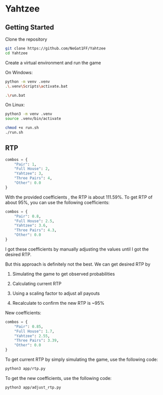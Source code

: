 # Yahtzee

## Getting Started

Clone the repository

```bash
git clone https://github.com/NeGat1FF/Yahtzee
cd Yahtzee
```

Create a virtual environment and run the game

On Windows:

```bash
python -m venv .venv
.\.venv\Scripts\activate.bat

.\run.bat
```

On Linux:

```bash
python3 -m venv .venv
source .venv/bin/activate

chmod +x run.sh
./run.sh
```

## RTP

```python
combos = {
    "Pair": 1,
    "Full House": 2,
    "Yahtzee": 3,
    "Three Pairs": 4,
    "Other": 0.0
}
```

With the provided coefficients , the RTP is about 111.59%. To get RTP of about 95%, you can use the following coefficients:

```python
combos = {
    "Pair": 0.8,
    "Full House": 2.5,
    "Yahtzee": 3.6,
    "Three Pairs": 4.3,
    "Other": 0.0
}
```
I got these coefficients by manually adjusting the values until I got the desired RTP.

But this approach is definitely not the best. We can get desired RTP by 

1. Simulating the game to get observed probabilities

2. Calculating current RTP

3. Using a scaling factor to adjust all payouts

4. Recalculate to confirm the new RTP is ~95%

New coefficients:

```python
combos = {
    "Pair": 0.85,
    "Full House": 1.7,
    "Yahtzee": 2.55,
    "Three Pairs": 3.39,
    "Other": 0.0
}
```

To get current RTP by simply simulating the game, use the following code:

```bash
python3 app/rtp.py
```

To get the new coefficients, use the following code:

```bash
python3 app/adjust_rtp.py
```
